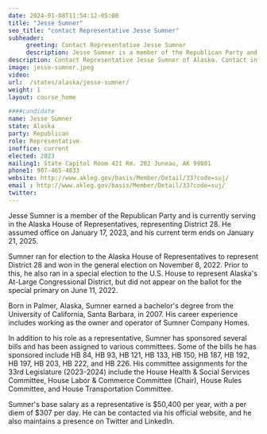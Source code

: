 ```yaml
---
date: 2024-01-08T11:54:12-05:00
title: "Jesse Sumner"
seo_title: "contact Representative Jesse Sumner"
subheader:
     greeting: Contact Representative Jesse Sumner
     description: Jesse Sumner is a member of the Republican Party and is currently serving in the Alaska House of Representatives, representing District 28. He assumed office on January 17, 2023, and his current term ends on January 21, 2025.
description: Contact Representative Jesse Sumner of Alaska. Contact information for Jesse Sumner includes email address, phone number, and mailing address.
image: jesse-sumner.jpeg
video:
url:  /states/alaska/jesse-sumner/
weight: 1
layout: course_home

####candidate
name: Jesse Sumner
state: Alaska
party: Republican
role: Representative
inoffice: current
elected: 2023
mailing1: State Capitol Room 421 Rm. 202 Juneau, AK 99801
phone1: 907-465-4833
website: http://www.akleg.gov/basis/Member/Detail/33?code=suj/
email : http://www.akleg.gov/basis/Member/Detail/33?code=suj/
twitter:
---
```


Jesse Sumner is a member of the Republican Party and is currently serving in the Alaska House of Representatives, representing District 28. He assumed office on January 17, 2023, and his current term ends on January 21, 2025.

Sumner ran for election to the Alaska House of Representatives to represent District 28 and won in the general election on November 8, 2022. Prior to this, he also ran in a special election to the U.S. House to represent Alaska's At-Large Congressional District, but did not appear on the ballot for the special primary on June 11, 2022.

Born in Palmer, Alaska, Sumner earned a bachelor's degree from the University of California, Santa Barbara, in 2007. His career experience includes working as the owner and operator of Sumner Company Homes.

In addition to his role as a representative, Sumner has sponsored several bills and has been assigned to various committees. Some of the bills he has sponsored include HB 84, HB 93, HB 121, HB 133, HB 150, HB 187, HB 192, HB 197, HB 203, HB 222, and HB 226. His committee assignments for the 33rd Legislature (2023-2024) include the House Health & Social Services Committee, House Labor & Commerce Committee (Chair), House Rules Committee, and House Transportation Committee.

Sumner's base salary as a representative is $50,400 per year, with a per diem of $307 per day. He can be contacted via his official website, and he also maintains a presence on Twitter and LinkedIn.
